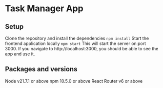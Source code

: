 # Task Manager App

## Setup

Clone the repository and install the dependencies
`npm install`
Start the frontend application locally
`npm start`
This will start the server on port 3000. If you navigate to http://localhost:3000, you should be able to see the app and use it.

## Packages and versions
Node v21.7.1 or above
npm 10.5.0 or above
React Router v6 or above